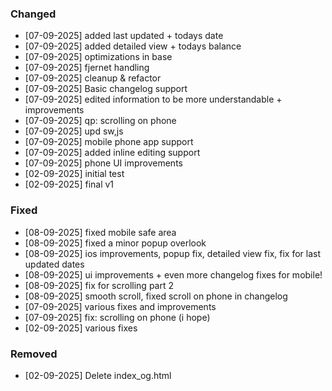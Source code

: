
### Changed
- [07-09-2025] added last updated + todays date
- [07-09-2025] added detailed view + todays balance
- [07-09-2025] optimizations in base
- [07-09-2025] fjernet handling
- [07-09-2025] cleanup & refactor
- [07-09-2025] Basic changelog support
- [07-09-2025] edited information to be more understandable + improvements
- [07-09-2025] qp: scrolling on phone
- [07-09-2025] upd sw,js
- [07-09-2025] mobile phone app support
- [07-09-2025] added inline editing support
- [07-09-2025] phone UI improvements
- [02-09-2025] initial test
- [02-09-2025] final v1

### Fixed
- [08-09-2025] fixed mobile safe area
- [08-09-2025] fixed a minor popup overlook
- [08-09-2025] ios improvements, popup fix, detailed view fix, fix for last updated dates
- [08-09-2025] ui improvements + even more changelog fixes for mobile!
- [08-09-2025] fix for scrolling part 2
- [08-09-2025] smooth scroll, fixed scroll on phone in changelog
- [07-09-2025] various fixes and improvements
- [07-09-2025] fix: scrolling on phone (i hope)
- [02-09-2025] various fixes

### Removed
- [02-09-2025] Delete index_og.html

